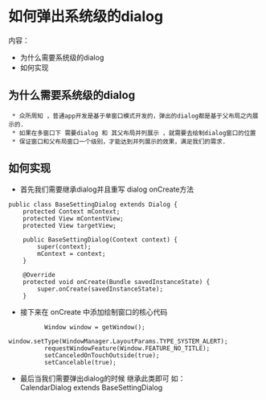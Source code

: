 # 如何弹出系统级的dialog
内容：
- 为什么需要系统级的dialog
- 如何实现

##  为什么需要系统级的dialog

     * 众所周知 ，普通app开发是基于单窗口模式开发的，弹出的dialog都是基于父布局之内展示的.
     * 如果在多窗口下 需要dialog 和 其父布局并列展示 ，就需要去绘制dialog窗口的位置
     * 保证窗口和父布局窗口一个级别，才能达到并列展示的效果，满足我们的需求.

##  如何实现
  - 首先我们需要继承dialog并且重写 dialog onCreate方法
  ```
  public class BaseSettingDialog extends Dialog {
      protected Context mContext;
      protected View mContentView;
      protected View targetView;
  
      public BaseSettingDialog(Context context) {
          super(context);
          mContext = context;
      }
  
      @Override
      protected void onCreate(Bundle savedInstanceState) {
          super.onCreate(savedInstanceState);
      }
```
  - 接下来在 onCreate 中添加绘制窗口的核心代码

```
          Window window = getWindow();
          window.setType(WindowManager.LayoutParams.TYPE_SYSTEM_ALERT);
          requestWindowFeature(Window.FEATURE_NO_TITLE);
          setCanceledOnTouchOutside(true);
          setCancelable(true);
```
   -  最后当我们需要弹出dialog的时候 继承此类即可 如：</br >
   CalendarDialog extends BaseSettingDialog
